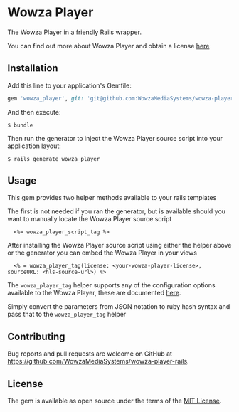# Wowza Player

The Wowza Player in a friendly Rails wrapper.

You can find out more about Wowza Player and obtain a license [here](https://www.wowza.com/products/player)

## Installation

Add this line to your application's Gemfile:

```ruby
gem 'wowza_player', git: 'git@github.com:WowzaMediaSystems/wowza-player-rails.git'
```

And then execute:

    $ bundle

Then run the generator to inject the Wowza Player source script into your application layout:

    $ rails generate wowza_player

## Usage

This gem provides two helper methods available to your rails templates

The first is not needed if you ran the generator, but is available should you want to manually locate the Wowza Player source script

```
  <%= wowza_player_script_tag %>
```

After installing the Wowza Player source script using either the helper above or the generator you can embed the Wowza Player
in your views

```
  <% = wowza_player_tag(license: <your-wowza-player-license>, sourceURL: <hls-source-url>) %>
```

The `wowza_player_tag` helper supports any of the configuration options available to the Wowza Player, these are documented [here](https://www.wowza.com/forums/content.php?860-Getting-Started-with-Wowza-Player#builderref).

Simply convert the parameters from JSON notation to ruby hash syntax and pass that to the `wowza_player_tag` helper

## Contributing

Bug reports and pull requests are welcome on GitHub at https://github.com/WowzaMediaSystems/wowza-player-rails.

## License

The gem is available as open source under the terms of the [MIT License](http://opensource.org/licenses/MIT).
